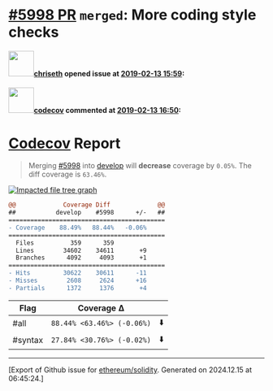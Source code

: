 # [\#5998 PR](https://github.com/ethereum/solidity/pull/5998) `merged`: More coding style checks

#### <img src="https://avatars.githubusercontent.com/u/9073706?v=4" width="50">[chriseth](https://github.com/chriseth) opened issue at [2019-02-13 15:59](https://github.com/ethereum/solidity/pull/5998):



#### <img src="https://avatars.githubusercontent.com/in/254?v=4" width="50">[codecov](https://github.com/apps/codecov) commented at [2019-02-13 16:50](https://github.com/ethereum/solidity/pull/5998#issuecomment-463275864):

# [Codecov](https://codecov.io/gh/ethereum/solidity/pull/5998?src=pr&el=h1) Report
> Merging [#5998](https://codecov.io/gh/ethereum/solidity/pull/5998?src=pr&el=desc) into [develop](https://codecov.io/gh/ethereum/solidity/commit/8a8505aa46a37a0e49dab9887d885a755ad4e313?src=pr&el=desc) will **decrease** coverage by `0.05%`.
> The diff coverage is `63.46%`.

[![Impacted file tree graph](https://codecov.io/gh/ethereum/solidity/pull/5998/graphs/tree.svg?width=650&token=87PGzVEwU0&height=150&src=pr)](https://codecov.io/gh/ethereum/solidity/pull/5998?src=pr&el=tree)

```diff
@@             Coverage Diff             @@
##           develop    #5998      +/-   ##
===========================================
- Coverage    88.49%   88.44%   -0.06%     
===========================================
  Files          359      359              
  Lines        34602    34611       +9     
  Branches      4092     4093       +1     
===========================================
- Hits         30622    30611      -11     
- Misses        2608     2624      +16     
- Partials      1372     1376       +4
```

| Flag | Coverage Δ | |
|---|---|---|
| #all | `88.44% <63.46%> (-0.06%)` | :arrow_down: |
| #syntax | `27.84% <30.76%> (-0.02%)` | :arrow_down: |


-------------------------------------------------------------------------------



[Export of Github issue for [ethereum/solidity](https://github.com/ethereum/solidity). Generated on 2024.12.15 at 06:45:24.]
